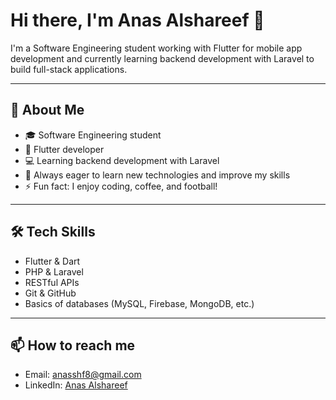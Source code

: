 
# Hi there, I'm Anas Alshareef 👋

I'm a Software Engineering student working with Flutter for mobile app development and currently learning backend development with Laravel to build full-stack applications.

---

## 🚀 About Me

- 🎓 Software Engineering student  
- 📱 Flutter developer  
- 💻 Learning backend development with Laravel  
- 🌱 Always eager to learn new technologies and improve my skills  
- ⚡ Fun fact: I enjoy coding, coffee, and football!  

---

## 🛠️ Tech Skills

- Flutter & Dart  
- PHP & Laravel  
- RESTful APIs  
- Git & GitHub  
- Basics of databases (MySQL, Firebase, MongoDB, etc.)  

---

## 📫 How to reach me

- Email: anasshf8@gmail.com  
- LinkedIn: [Anas Alshareef](https://www.linkedin.com/in/anas-alshareef-984a94305/)  
